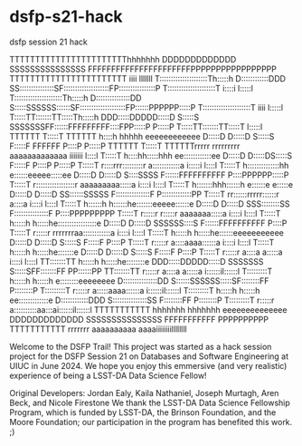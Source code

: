 # dsfp-s21-hack
dsfp session 21 hack

TTTTTTTTTTTTTTTTTTTTTTThhhhhhh                                      DDDDDDDDDDDDD           SSSSSSSSSSSSSSS FFFFFFFFFFFFFFFFFFFFFFPPPPPPPPPPPPPPPPP        TTTTTTTTTTTTTTTTTTTTTTT                                      iiii  lllllll 
T:::::::::::::::::::::Th:::::h                                      D::::::::::::DDD      SS:::::::::::::::SF::::::::::::::::::::FP::::::::::::::::P       T:::::::::::::::::::::T                                     i::::i l:::::l 
T:::::::::::::::::::::Th:::::h                                      D:::::::::::::::DD   S:::::SSSSSS::::::SF::::::::::::::::::::FP::::::PPPPPP:::::P      T:::::::::::::::::::::T                                      iiii  l:::::l 
T:::::TT:::::::TT:::::Th:::::h                                      DDD:::::DDDDD:::::D  S:::::S     SSSSSSSFF::::::FFFFFFFFF::::FPP:::::P     P:::::P     T:::::TT:::::::TT:::::T                                            l:::::l 
TTTTTT  T:::::T  TTTTTT h::::h hhhhh           eeeeeeeeeeee           D:::::D    D:::::D S:::::S              F:::::F       FFFFFF  P::::P     P:::::P     TTTTTT  T:::::T  TTTTTTrrrrr   rrrrrrrrr   aaaaaaaaaaaaa   iiiiiii  l::::l 
        T:::::T         h::::hh:::::hhh      ee::::::::::::ee         D:::::D     D:::::DS:::::S              F:::::F               P::::P     P:::::P             T:::::T        r::::rrr:::::::::r  a::::::::::::a  i:::::i  l::::l 
        T:::::T         h::::::::::::::hh   e::::::eeeee:::::ee       D:::::D     D:::::D S::::SSSS           F::::::FFFFFFFFFF     P::::PPPPPP:::::P              T:::::T        r:::::::::::::::::r aaaaaaaaa:::::a  i::::i  l::::l 
        T:::::T         h:::::::hhh::::::h e::::::e     e:::::e       D:::::D     D:::::D  SS::::::SSSSS      F:::::::::::::::F     P:::::::::::::PP               T:::::T        rr::::::rrrrr::::::r         a::::a  i::::i  l::::l 
        T:::::T         h::::::h   h::::::he:::::::eeeee::::::e       D:::::D     D:::::D    SSS::::::::SS    F:::::::::::::::F     P::::PPPPPPPPP                 T:::::T         r:::::r     r:::::r  aaaaaaa:::::a  i::::i  l::::l 
        T:::::T         h:::::h     h:::::he:::::::::::::::::e        D:::::D     D:::::D       SSSSSS::::S   F::::::FFFFFFFFFF     P::::P                         T:::::T         r:::::r     rrrrrrraa::::::::::::a  i::::i  l::::l 
        T:::::T         h:::::h     h:::::he::::::eeeeeeeeeee         D:::::D     D:::::D            S:::::S  F:::::F               P::::P                         T:::::T         r:::::r           a::::aaaa::::::a  i::::i  l::::l 
        T:::::T         h:::::h     h:::::he:::::::e                  D:::::D    D:::::D             S:::::S  F:::::F               P::::P                         T:::::T         r:::::r          a::::a    a:::::a  i::::i  l::::l 
      TT:::::::TT       h:::::h     h:::::he::::::::e               DDD:::::DDDDD:::::D  SSSSSSS     S:::::SFF:::::::FF           PP::::::PP                     TT:::::::TT       r:::::r          a::::a    a:::::a i::::::il::::::l
      T:::::::::T       h:::::h     h:::::h e::::::::eeeeeeee       D:::::::::::::::DD   S::::::SSSSSS:::::SF::::::::FF           P::::::::P                     T:::::::::T       r:::::r          a:::::aaaa::::::a i::::::il::::::l
      T:::::::::T       h:::::h     h:::::h  ee:::::::::::::e       D::::::::::::DDD     S:::::::::::::::SS F::::::::FF           P::::::::P                     T:::::::::T       r:::::r           a::::::::::aa:::ai::::::il::::::l
      TTTTTTTTTTT       hhhhhhh     hhhhhhh    eeeeeeeeeeeeee       DDDDDDDDDDDDD         SSSSSSSSSSSSSSS   FFFFFFFFFFF           PPPPPPPPPP                     TTTTTTTTTTT       rrrrrrr            aaaaaaaaaa  aaaaiiiiiiiillllllll

Welcome to the DSFP Trail! This project was started as a hack session project for the DSFP Session 21 on Databases and Software Engineering at UIUC in June 2024.
We hope you enjoy this emmersive (and very realistic) experience of being a LSST-DA Data Science Fellow! 

Original Developers: Jordan Ealy, Kaila Nathaniel, Joseph Murtagh, Aren Beck, and Nicole Firestone 
We thank the LSST-DA Data Science Fellowship Program, which is funded by LSST-DA, the Brinson Foundation, and the Moore Foundation; our participation in the program has benefited this work. ;) 

